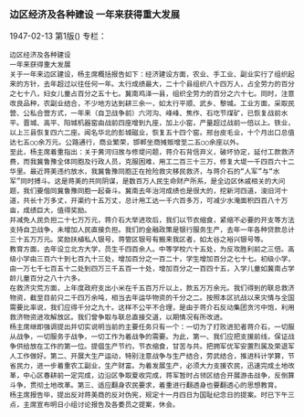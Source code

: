 ### 边区经济及各种建设  一年来获得重大发展

1947-02-13
第1版()
专栏：

    边区经济及各种建设
    一年来获得重大发展
    关于一年来边区建设，杨主席概括报告如下：经济建设方面，农业、手工业、副业实行了组织起来的方针，去年超过以往任何一年。太行成绩最大，二十个县组织八十四万人，占全劳力的百分之七十八，妇女儿童占百分之五十七。冀南鸡泽一县，组织全劳力的百分之六十七。同时，注意改良品种，农副业结合，不少地方达到耕三余一，如太行平顺、武乡、黎城。工业方面，采取民营、公私合营方式，一年来（自卫战争前）六河沟、峰峰、焦作、石圪节煤矿，已恢复战前水平。晋城、高平、阳城机器窑由战前四座增到九座，加上小窑，产量超过战前一倍以上。铁业，以上三县恢复四六二座。闻名华北的彭城磁业，恢复五十四个窑。邢台皮毛业，十个月出口总值达七五○○余万元。公路通行，商业繁荣，邯郸坐商摊贩增至二五○○余座以外。
    至此，杨主席着重指出：关于黄河归故与修堤问题，蒋介石背信弃义，破坏协定，延付工款救济费，而我冀鲁豫全体同胞及行政人员，克服困难，用工二百三十三万，修复大堤一千四百六十二华里。最近蒋美违约放水，我冀鲁豫同胞正在抢险救灾移民救济，与蒋介石的“人军”与“水军”同时搏斗。这是蒋美的共同阴谋，是数百万人民生命财产所系，是全边区休戚相关的大问题，我们要偕同冀鲁豫同胞一起奋斗。冀南去年治河成绩也是很大的，挖新河四道，浚旧河十道，共长十万多丈，开渠约十五万丈，总计用工达一千六百多万，可减少水淹面积四百八十万亩，成绩巨大，值得奖励。
    并减免人民负担二十七万万元，蒋介石大举进攻后，我们以节衣缩食，紧缩不必要的开支等方法支持自卫战争，未增加人民直接负担。我们的金融政策是银行服务生产，去年一年各种贷款总计三十五万万元。奖励扶植私人银号，蒋管区银号有搬来我区者，如太谷之裕兴银号等。
    教育方面，去年设立北方大学，员生千四百余人。中等学校六十五处，为反攻胜利前之三倍。高级小学由三百六十到七百九十三处，增加百分之一百二十，学生增加百分之七十七。初级小学，由一万七千七百五十二处到四万三千五百一十处，增加百分之一百四十五，入学儿童如冀南占学龄儿童百分之八十六多。
    在救济灾荒方面，上年度政府支出小米在千五百万斤以上，款五万万余元。我们得到的联总救济物资，截至目前只二千四万余吨，相当去年运华物资的千分之二。按照本区抗战以来灾情与全国需要比率说，我们应得千分之九十。这样不公平不合理，是由于蒋介石反动集团贪污中饱，利用救济物资进攻解放区。我们曾争取与联总直接交道，以期情况有所改进。
    杨主席继即强调提出并切实说明当前的主要任务只有一个：一切为了打败进犯者蒋介石，一切服从战争，一切服务于战争，一切工作为着战争的需要。为此，第一、我们应把支援前线，保证战争供给放在工作的第一位。提倡生产节约，节衣缩食，甘苦与共。把拥军优军安置烈属及荣退军人工作做好。第二、开展大生产运动，特别注意战争与生产结合，劳武结合，推进科计学算，节省民力，进一步着重农工副业，生产财富。为着发展生产，必须大力支援农民，迅速完成土地改革，中心区春耕前一定完成，边沿区争取夏收完成，蒋军暂时占领区结合开展游击战争，反倒算斗争，贯彻土地改革。第三、适应翻身农民要求，着重进行翻透身也要翻透心的思想教育。
    杨主席报告毕，提出反对蒋美商的反对伪宪，规定十一月四日为国耻纪念日的提案。时已下午三点，主席宣布明日小组讨论报告及各委员之提案，休会。
